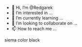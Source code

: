- 👋 Hi, I’m @Redgarek
- 👀 I’m interested in ...
- 🌱 I’m currently learning ...
- 💞️ I’m looking to collaborate on ...
- 📫 How to reach me ...

<!---
Redgarek/Redgarek is a ✨ special ✨ repository because its `README.md` (this file) appears on your GitHub profile.
You can click the Preview link to take a look at your changes.
--->
siema
color
black
